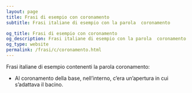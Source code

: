 ```yaml
---
layout: page
title: Frasi di esempio con coronamento 
subtitle: Frasi italiane di esempio con la parola  coronamento

og_title: Frasi di esempio con coronamento 
og_description: Frasi italiane di esempio con la parola  coronamento
og_type: website
permalink: /frasi/c/coronamento.html
---
```


Frasi italiane di esempio contenenti la parola coronamento:


- Al coronamento della base, nell’interno, c’era un’apertura in cui s’adattava il bacino.
